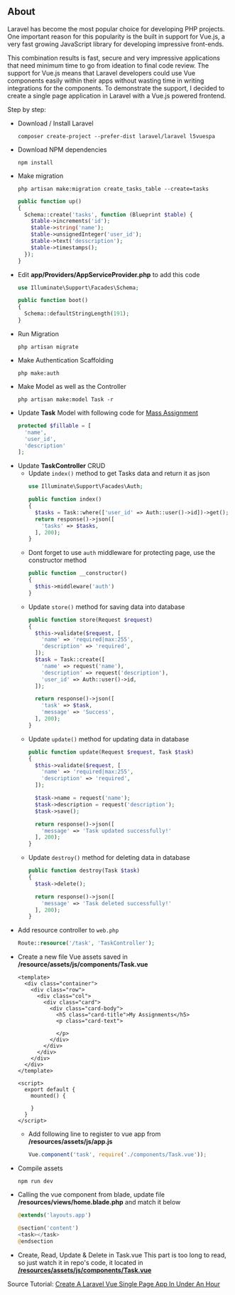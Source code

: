 ## About

Laravel has become the most popular choice for developing PHP projects. One important reason for this popularity is the built in support for Vue.js, a very fast growing JavaScript library for developing impressive front-ends.

This combination results is fast, secure and very impressive applications that need minimum time to go from ideation to final code review. The support for Vue.js means that Laravel developers could use Vue components easily within their apps without wasting time in writing integrations for the components. To demonstrate the support, I decided to create a single page application in Laravel with a Vue.js powered frontend.

Step by step:
* Download / Install Laravel
  ```shell
  composer create-project --prefer-dist laravel/laravel l5vuespa
  ```
* Download NPM dependencies
  ```shell
  npm install
  ```
* Make migration
  ```shell
  php artisan make:migration create_tasks_table --create=tasks
  ```
  ```php
  public function up()
  {
    Schema::create('tasks', function (Blueprint $table) {
      $table->increments('id');
      $table->string('name');
      $table->unsignedInteger('user_id');
      $table->text('desscription');
      $table->timestamps();
    });
  }
  ```
* Edit **app/Providers/AppServiceProvider.php** to add this code
  ```php
  use Illuminate\Support\Facades\Schema;

  public function boot()
  {
    Schema::defaultStringLength(191);
  }
  ```
* Run Migration
  ```shell
  php artisan migrate
  ```
* Make Authentication Scaffolding
  ```shell
  php make:auth
  ```
* Make Model as well as the Controller
  ```shell
  php artisan make:model Task -r
  ```
* Update **Task** Model with following code for [Mass Assignment](https://laravel.com/docs/5.6/eloquent#mass-assignment)
  ```php
  protected $fillable = [
    'name',
    'user_id',
    'description'
  ];
  ```
* Update **TaskController** CRUD
  * Update `index()` method to get Tasks data and return it as json
    ```php
    use Illuminate\Support\Facades\Auth; 

    public function index()
    {
      $tasks = Task::where(['user_id' => Auth::user()->id])->get();
      return response()->json([
        'tasks' => $tasks,
      ], 200);
    }
    ```
  * Dont forget to use `auth` middleware for protecting page, use the constructor method
    ```php
    public function __constructor()
    {
      $this->middleware('auth')
    }
    ```
  * Update `store()` method for saving data into database
    ```php
    public function store(Request $request)
    {
      $this->validate($request, [
        'name' => 'required|max:255',
        'description' => 'required',
      ]);
      $task = Task::create([
        'name' => request('name'),
        'description' => request('description'),
        'user_id' => Auth::user()->id,
      ]);

      return response()->json([
        'task' => $task,
        'message' => 'Success',
      ], 200);
    }
    ```
  * Update `update()` method for updating data in database
    ```php
    public function update(Request $request, Task $task)
    {
      $this->validate($request, [
        'name' => 'required|max:255',
        'description' => 'required',
      ]);

      $task->name = request('name');
      $task->description = request('description');
      $task->save();

      return response()->json([
        'message' => 'Task updated successfully!'
      ], 200);
    }
    ```
  * Update `destroy()` method for deleting data in database
    ```php
    public function destroy(Task $task)
    {
      $task->delete();

      return response()->json([
        'message' => 'Task deleted successfully!'
      ], 200);
    }
    ```
* Add resource controller to `web.php`
  ```php
  Route::resource('/task', 'TaskController');
  ```
* Create a new file Vue assets saved in **/resource/assets/js/components/Task.vue**
  ```vue
  <template>
    <div class="container">
      <div class="row">
        <div class="col">
          <div class="card">
            <div class="card-body">
              <h5 class="card-title">My Assignments</h5>
              <p class="card-text">
                
              </p>
            </div>
          </div>
        </div>
      </div>
    </div>
  </template>

  <script>
    export default {
      mounted() {

      }
    }
  </script>
  ```
  * Add following line to register to vue app from **/resources/assets/js/app.js**
    ```js
    Vue.component('task', require('./components/Task.vue'));
    ```
* Compile assets
  ```shell
  npm run dev
  ```
* Calling the vue component from blade, update file **/resources/views/home.blade.php** and match it below
  ```php
  @extends('layouts.app')

  @section('content')
  <task></task>
  @endsection
  ```
* Create, Read, Update & Delete in Task.vue
  This part is too long to read, so just watch it in repo's code, it located in [**/resources/assets/js/components/Task.vue**](./resources/assets/js/components/Task.vue)

Source Tutorial: [Create A Laravel Vue Single Page App In Under An Hour](https://www.cloudways.com/blog/laravel-vue-single-page-app/)